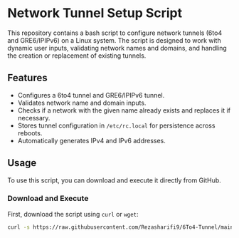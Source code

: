 # Network Tunnel Setup Script

This repository contains a bash script to configure network tunnels (6to4 and GRE6/IPIPv6) on a Linux system. The script is designed to work with dynamic user inputs, validating network names and domains, and handling the creation or replacement of existing tunnels.

## Features

- Configures a 6to4 tunnel and GRE6/IPIPv6 tunnel.
- Validates network name and domain inputs.
- Checks if a network with the given name already exists and replaces it if necessary.
- Stores tunnel configuration in `/etc/rc.local` for persistence across reboots.
- Automatically generates IPv4 and IPv6 addresses.

## Usage

To use this script, you can download and execute it directly from GitHub.

### Download and Execute

First, download the script using `curl` or `wget`:

```bash
curl -s https://raw.githubusercontent.com/Rezasharifi9/6To4-Tunnel/main/6to4.sh | sudo bash

